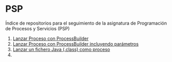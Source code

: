 # PSP
Índice de repositorios para el seguimiento de la asignatura de Programación de Procesos y Servicios (PSP)

1. [Lanzar Proceso con ProcessBuilder](https://github.com/lgarciasaces/psp-procesos_-_LanzarProceso)
2. [Lanzar Proceso con ProcessBuilder incluyendo parámetros](https://github.com/lgarciasaces/psp-procesos_-_LanzaProcesosConParametros)
3. [Lanzar un fichero Java (.class) como proceso](https://github.com/lgarciasaces/LanzarJavaComoProceso)
4. 
